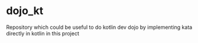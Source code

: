 # dojo_kt
Repository which could be useful to do kotlin dev dojo by implementing kata directly in kotlin in this project
